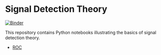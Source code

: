 # Signal Detection Theory

[![Binder](https://mybinder.org/badge_logo.svg)](https://mybinder.org/v2/gh/melbourne-cdth/SDT/HEAD?filepath=ROC.ipynb)

This repository contains Python notebooks illustrating the basics of signal detection theory.

- [ROC](ROC.ipynb)
